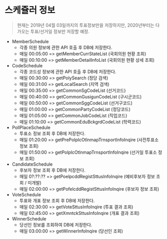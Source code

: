 # 스케쥴러 정보

> 현재는 2019년 04월 03일까지의 투표정보만을 저장하지만, 2020년부터는 다가오는 투표/선거일 정보만 저장할 예정.

- MemberSchedule
  - 각종 의원 정보에 관한 API 호출 후 DB에 저장한다.
  - 매일 00:05:00 => getMemberCurrStateList (국회의원 현황 조회)
  - 매일 00:10:00 => getMemberDetailInfoList (국회의원 현황 상세 조회)
- CodeSchedule
  - 각종 코드성 정보에 관한 API 호출 후 DB에 저장한다.
  - 매일 00:30:00 => getPolySearch (정당 검색)
  - 매일 00:31:00 => getLocalSearch (지역 검색)
  - 매일 00:35:00 => getCommonSgCodeList (선거코드)
  - 매일 00:40:00 => getCommonGusigunCodeList (구시군코드)
  - 매일 00:50:00 => getCommonSggCodeList (선거구코드)
  - 매일 01:00:00 => getCommonPartyCodeList (정당코드)
  - 매일 01:05:00 => getCommonJobCodeList (직업코드)
  - 매일 01:10:00 => getCommonEduBckgrdCodeList (학력코드)
- PollPlaceSchedule
  - 투표소 정보 조회 후 DB에 저장한다.
  - 매일 01:20:00 => getPrePolplcOtlnmapTrnsportInfoInqire (사전투표소 정보 조회)
  - 매일 01:50:00 => getPolplcOtlnmapTrnsportInfoInqire (선거일 투표소 정보 조회)
- CandidateSchedule
  - 후보자 정보 조회 후 DB에 저장한다.
  - 매일 0?:??:?? => getPoelpcddRegistSttusInfoInqire (예비후보자 정보 조회 / 미개발)
  - 매일 02:00:00 => getPofelcddRegistSttusInfoInqire (후보자 정보 조회)
- VoteSchedule
  - 투표와 개표 정보 조회 후 DB에 저장한다.
  - 매일 02:30:00 => getVoteSttusInfoInqire (투표 결과 조회)
  - 매일 02:45:00 => getXmntckSttusInfoInqire (개표 결과 조회)
- WinnerSchedule
  - 당선인 정보를 조회하여 DB에 저장한다.
  - 매일 03:00:00 => getWinnerInfoInqire (당선인 조회)
